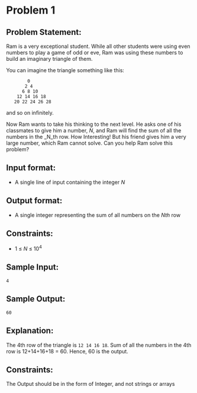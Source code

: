 # Problem 1
## Problem Statement: <br> 
Ram is a very exceptional student. While all other students were using even numbers to play a game of odd or eve, Ram was using these numbers to build an imaginary triangle of them.  

You can imagine the triangle something like this:
```
        0
       2 4
      6 8 10
    12 14 16 18
   20 22 24 26 28
```
and so on infinitely.  

Now Ram wants to take his thinking to the next level.
He asks one of his classmates to give him a number, _N_, and Ram will find the sum of all the numbers in the _N_th row. How Interesting!
But his friend gives him a very large number, which Ram cannot solve.
Can you help Ram solve this problem?

## Input format: <br>
 - A single line of input containing the integer _N_

## Output format: <br>
 - A single integer representing the sum of all numbers on the _Nth_ row

## Constraints: <br>
 - 1 &le; _N_ &le; 10<sup>4</sup>

## Sample Input: <br>
```
4
```

## Sample Output: <br>
```
60
```

## Explanation: <br>
The 4th row of the triangle is `12 14 16 18`. Sum of all the numbers in the 4th row is 12+14+16+18 = 60. Hence, 60 is the output.

## Constraints: 
The Output should be in the form of Integer, and not strings or arrays
